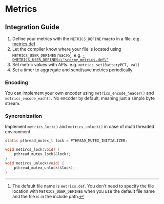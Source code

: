# Metrics

## Integration Guide

1. Define your metrics with the `METRICS_DEFINE` macro in a file. e.g. [metrics.def](metrics.def)
2. Let the compiler know where your file is located using `METRICS_USER_DEFINES`
   macro[^1]. e.g. [`-DMETRICS_USER_DEFINES=\"src/my_metrics.def\"`](https://github.com/onkwon/libmcu/blob/master/config/runner.mk#L10)
3. Set metric values with APIs. e.g. `metrics_set(BatteryPCT, val)`
4. Set a timer to aggregate and send/save metrics periodically

[^1]: The default file name is `metrics.def`. You don't need to specify the file
location with `METRICS_USER_DEFINES` when you use the default file name and the
file is in the include path.

### Encoding

You can implement your own encoder using `metrics_encode_header()` and
`metrics_encode_each()`. No encoder by default, meaning just a simple byte
stream.

### Syncronization

Implement `metrics_lock()` and `metrics_unlock()` in case of multi threaded
environment.

```c
static pthread_mutex_t lock = PTHREAD_MUTEX_INITIALIZER;

void metircs_lock(void) {
	pthread_mutex_lock(&lock);
}
void metircs_unlock(void) {
	pthread_mutex_unlock(&lock);
}
```
